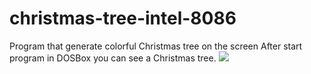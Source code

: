 # christmas-tree-intel-8086
Program that generate colorful Christmas tree on the screen
After start program in DOSBox you can see a Christmas tree.
<img src="https://user-images.githubusercontent.com/67584450/167799044-7715acee-772b-4085-8685-f03cfbf10ac3.png"></img>
